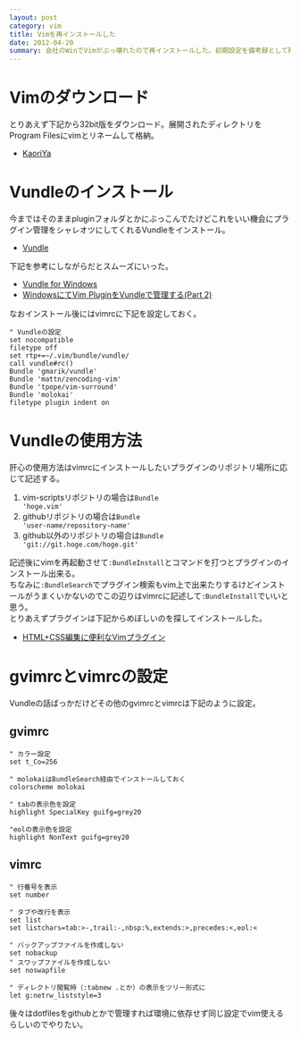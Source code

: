 ```yaml
---
layout: post
category: vim
title: Vimを再インストールした
date: 2012-04-20
summary: 会社のWinでVimがぶっ壊れたので再インストールした。初期設定を備考録として残しておく。
---
```


# Vimのダウンロード

とりあえず下記から32bit版をダウンロード。展開されたディレクトリをProgram Filesにvimとリネームして格納。

* [KaoriYa](http://www.kaoriya.net/software/vim 'KaoriYa')

# Vundleのインストール

今まではそのままpluginフォルダとかにぶっこんでたけどこれをいい機会にプラグイン管理をシャレオツにしてくれるVundleをインストール。

* [Vundle](https://github.com/gmarik/Vundle 'Vundle')

下記を参考にしながらだとスムーズにいった。

* [Vundle for Windows](https://github.com/gmarik/vundle/wiki/Vundle-for-Windows 'Vundle for Windows')
* [WindowsにてVim PluginをVundleで管理する(Part 2)](http://www.kaneshinth.com/vim/windows-vim-plugin-vundle-2/ 'WindowsにてVim PluginをVundleで管理する(Part 2)')

なおインストール後にはvimrcに下記を設定しておく。

```vim
" Vundleの設定
set nocompatible
filetype off
set rtp+=~/.vim/bundle/vundle/
call vundle#rc()
Bundle 'gmarik/vundle'
Bundle 'mattn/zencoding-vim'
Bundle 'tpope/vim-surround'
Bundle 'molokai'
filetype plugin indent on
```

# Vundleの使用方法

肝心の使用方法はvimrcにインストールしたいプラグインのリポジトリ場所に応じて記述する。

1. vim-scriptsリポジトリの場合は<code class="inline">Bundle 'hoge.vim'</code>
2. githubリポジトリの場合は<code class="inline">Bundle 'user-name/repository-name'</code>
3. github以外のリポジトリの場合は<code class="inline">Bundle 'git://git.hoge.com/hoge.git'</code>

記述後にvimを再起動させて<code class="inline">:BundleInstall</code>とコマンドを打つとプラグインのインストール出来る。  
ちなみに<code class="inline">:BundleSearch</code>でプラグイン検索もvim上で出来たりするけどインストールがうまくいかないのでこの辺りはvimrcに記述して<code class="inline">:BundleInstall</code>でいいと思う。  
とりあえずプラグインは下記からめぼしいのを探してインストールした。

* [HTML+CSS編集に便利なVimプラグイン](http://matome.naver.jp/odai/2130348974487179401 'HTML+CSS編集に便利なVimプラグイン')

# gvimrcとvimrcの設定

Vundleの話ばっかだけどその他のgvimrcとvimrcは下記のように設定。  

## gvimrc

```vim
" カラー設定
set t_Co=256

" molokaiはBundleSearch経由でインストールしておく
colorscheme molokai

" tabの表示色を設定
highlight SpecialKey guifg=grey20

"eolの表示色を設定
highlight NonText guifg=grey20
```

## vimrc

```vim
" 行番号を表示
set number

" タブや改行を表示
set list
set listchars=tab:>-,trail:-,nbsp:%,extends:>,precedes:<,eol:<

" バックアップファイルを作成しない
set nobackup
" スワップファイルを作成しない
set noswapfile

" ディレクトリ閲覧時（:tabnew .とか）の表示をツリー形式に
let g:netrw_liststyle=3
```

後々はdotfilesをgithubとかで管理すれば環境に依存せず同じ設定でvim使えるらしいのでやりたい。
